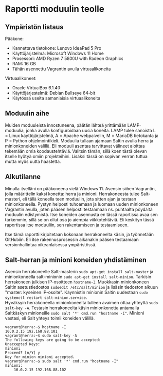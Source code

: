 # Raportti moduulin teolle

## Ympäristön listaus

Pääkone:
- Kannettava tietokone: Lenovo IdeaPad 5 Pro
- Käyttöjärjstelmä: Microsoft Windows 11 Home
- Prosessori: AMD Ryzen 7 5800U with Radeon Graphics
- RAM: 16 GB
- Tähän asennettu Vagrantin avulla virtuaalikoneita

Virtuaalikoneet:
- Oracle VirtualBox 6.1.40
- Käyttöjärjestelmä: Debian Bullseye 64-bit
- Käytössä useita samanlaisia virtuaalikoneita

## Moduulin aihe

Muiden moduuleista innostuneena, päätän lähteä yrittämään LAMP-moduulia, jonka avulla konfiguroidaan uusia koneita.
LAMP tulee sanoista L = Linux käyttöjärjstelmä, A = Apache webpalvelin, M = MariaDB tietokanta ja P = Python ohjelmointikieli.
Moduulia tullaan ajamaan Saltin avulla herra ja minionkoneiden välillä. 
Eli moduuli asentaa tarvittavat välineet aloittaa tekemään omia koodaustehtäviä. 
Valitsin tämän, sillä koen tästä olevan itselle hyötyä omiin projekteihini. 
Lisäksi tässä on sopivan verran tuttua mutta myös uutta haastetta.

## Alkutilanne

Minulla itselläni on pääkoneena vielä Windows 11. Asensin siihen Vagrantin, jolla määrittelin kaksi konetta: herra ja minioni.
Herrakoneesta tulee Salt-masteri, eli tällä koneella teen moduulin, jota sitten ajan ja testaan minionkoneella. 
Pystyn helposti tuhoamaan ja luomaan uuden minionkoneen Vagrantin avulla,
joten pääsen helposti testaamaan ns. puhtaalta pöydältä moduulin edistymistä. 
Itse koneiden asennusta en tässä raportissa avaa sen tarkemmin, sillä se on ollut osa jo aiempia viikkotehtäviä.
Eli keskityn tässä raportissa itse moduuliin, sen rakentamiseen ja testaamiseen.

Itse tämä raportti kirjoitetaan kokonaan herrakoneelta käsin, ja työnnetään GitHubiin. 
Eli itse rakennusprosessin aikanakin pääsen testaamaan versionhallintaa oikeanlaisessa ympäristössä.

## Salt-herran ja minioni koneiden yhdistäminen

Asensin herrakoneelle Salt-masterin `sudo apt-get install salt-master` ja minionkoneella salt-minionin `sudo apt-get install salt-minion`.
Tarkisin herrakoneen julkisen IP-osoitteen `hostname-I`.
Muokkasin minionkoneen Saltin asetustiedostoa `sudoedit /etc/salt/minion` 
ja lisäsin tiedoston alkuun "master: kyseinen IP-osoite". 
Käynnistin minionin Saltin uudestaan `sudo systemctl restart salt-minion.service`.  
Hyväksyin herrakoneella minionkoneelta tulleen avaimen ottaa yhteyttä `sudo salt-key -A`.
Testasin herrakoneelta käsin minionkonetta antamalla Saltkäskyn minioneille 
`sudo salt '*' cmd.run "hostname -I"`. Minioni vastasi, eli Salt yhteys toimii koneiden välillä.

    vagrant@herra:~$ hostname -I
    10.0.2.15 192.168.88.101
    vagrant@herra:~$ sudo salt-key -A
    The following keys are going to be accepted:
    Unaccepted Keys:
    minioni
    Proceed? [n/Y] y
    Key for minion minioni accepted.
    vagrant@herra:~$ sudo salt '*' cmd.run "hostname -I"
    minioni:
        10.0.2.15 192.168.88.102
        
  
